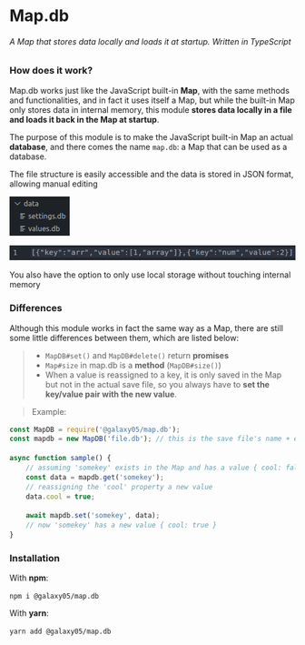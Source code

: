 # Map.db

###### A Map that stores data locally and loads it at startup. Written in TypeScript

### How does it work?
Map.db works just like the JavaScript built-in **Map**, with the same methods and functionalities, and in fact it uses itself a Map, but while the built-in Map only stores data in internal memory, this module **stores data locally in a file and loads it back in the Map at startup**.

The purpose of this module is to make the JavaScript built-in Map an actual **database**, and there comes the name `map.db`: a Map that can be used as a database.

The file structure is easily accessible and the data is stored in JSON format, allowing manual editing

![image](img.png)

![image](img2.png)

You also have the option to only use local storage without touching internal memory

### Differences
Although this module works in fact the same way as a Map, there are still some little differences between them, which are listed below:
> - `MapDB#set()` and `MapDB#delete()` return **promises**
> - `Map#size` in map.db is a **method** (`MapDB#size()`)
> - When a value is reassigned to a key, it is only saved in the Map but not in the actual save file, so you always have to **set the key/value pair with the new value**.


> Example:

```js
const MapDB = require('@galaxy05/map.db');
const mapdb = new MapDB('file.db'); // this is the save file's name + extension

async function sample() {
    // assuming 'somekey' exists in the Map and has a value { cool: false }
    const data = mapdb.get('somekey');
    // reassigning the 'cool' property a new value
    data.cool = true;

    await mapdb.set('somekey', data);
    // now 'somekey' has a new value { cool: true }
}
```

### Installation
With **npm**:

`npm i @galaxy05/map.db`

With **yarn**:

`yarn add @galaxy05/map.db`